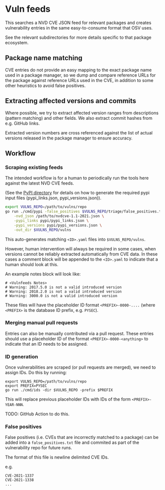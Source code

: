 # Vuln feeds
This searches a NVD CVE JSON feed for relevant packages and creates
vulnerability entries in the same easy-to-consume format that OSV uses.

See the relevant subdirectories for more details specific to that package
ecosystem.

## Package name matching
CVE entries do not provide an easy mapping to the exact package name used in a
package manager, so we dump and compare reference URLs for the package against
reference URLs used in the CVE, in addition to some other heuristics to avoid
false positives.

## Extracting affected versions and commits
Where possible, we try to extract affected version ranges from
descriptions (pattern matching) and other fields. We also extract
commit hashes from e.g. GitHub links.

Extracted version numbers are cross referenced against the list of actual
versions released in the package manager to ensure accuracy.

## Workflow

### Scraping existing feeds

The intended workflow is for a human to periodically run the tools here against
the latest NVD CVE feeds.

(See the [PyPI directory](pypi/) for details on how to generate the required pypi
input files (pypi_links.json, pypi_versions.json)).

```bash
export VULNS_REPO=/path/to/vulns/repo
go run ./cmd/pypi -false_positives $VULNS_REPO/triage/false_positives.txt \
    -nvd_json /path/to/nvdcve-1.1-2021.json \
    -pypi_links pypi/pypi_links.json \
    -pypi_versions pypi/pypi_versions.json \
    -out_dir $VULNS_REPO/vulns
```

This auto-generates matching `<ID>.yaml` files into `$VULNS_REPO/vulns`.

However, human intervention will always be required in some cases, when versions
cannot be reliably extracted automatically from CVE data. In these cases a
comment block will be appended to the `<ID>.yaml` to indicate that a human
should look at this.

An example notes block will look like:

```
# <Vulnfeeds Notes>
# Warning: 2017.5.0 is not a valid introduced version
# Warning: 2018.2.0 is not a valid introduced version
# Warning: 3000.0 is not a valid introduced version
```

These files will have the placeholder ID format `<PREFIX>-0000-....` (where
`<PREFIX>` is the database ID prefix, e.g. `PYSEC`).

### Merging manual pull requests

Entries can also be manually contributed via a pull request. These entries
should use a placeholder ID of the format `<PREFIX>-0000-<anything>` to indicate
that an ID needs to be assigned.

### ID generation

Once vulnerabilities are scraped (or pull requests are merged), we need to
assign IDs. Do this by running:

```
export VULNS_REPO=/path/to/vulns/repo
export PREFIX=PYSEC
go run ./cmd/ids -dir $VULNS_REPO -prefix $PREFIX
```

This will replace previous placeholder IDs with IDs of the form
`<PREFIX>-YEAR-NNN`.

TODO: GitHub Action to do this.

### False positives

False positives (i.e. CVEs that are incorrectly matched to a package) can be
added into a `false_positives.txt` file and commited as part of the
vulnerability repo for future runs.

The format of this file is newline delimited CVE IDs.

e.g.

```
CVE-2021-1337
CVE-2021-1338
...
```
